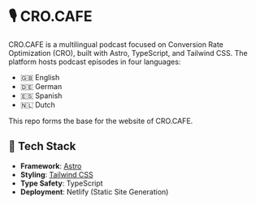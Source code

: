 # 🎙️ CRO.CAFE

CRO.CAFE is a multilingual podcast focused on Conversion Rate Optimization (CRO), built with Astro, TypeScript, and Tailwind CSS. The platform hosts podcast episodes in four languages:

- 🇬🇧 English
- 🇩🇪 German
- 🇪🇸 Spanish
- 🇳🇱 Dutch

This repo forms the base for the website of CRO.CAFE.

## 🚀 Tech Stack

- **Framework**: [Astro](https://astro.build/)
- **Styling**: [Tailwind CSS](https://tailwindcss.com/)
- **Type Safety**: TypeScript
- **Deployment**: Netlify (Static Site Generation)
